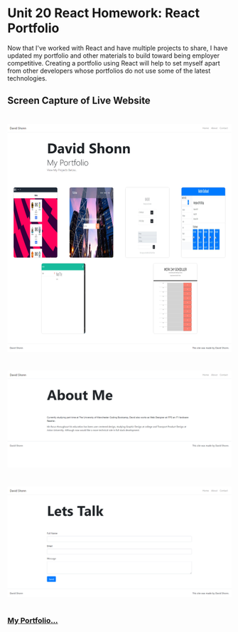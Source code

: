 # Unit 20 React Homework: React Portfolio

Now that I've worked with React and have multiple projects to share, I have updated my portfolio and other materials to build toward being employer competitive. Creating a portfolio using React will help to set myself apart from other developers whose portfolios do not use some of the latest technologies.

## Screen Capture of Live Website

#

![WebPage ScreenCapture](./src/Assets/images/Home.png "Portfolio Page Capture")

#

![WebPage ScreenCapture](./src/Assets/images/About.png "Contact Page Capture")

#

![WebPage ScreenCapture](./src/Assets/images/Contact.png "Contact Page Capture")

#

### [My Portfolio...](https://davidlshonn.github.io/week-20-react-portfolio/ "My Portfolio")
